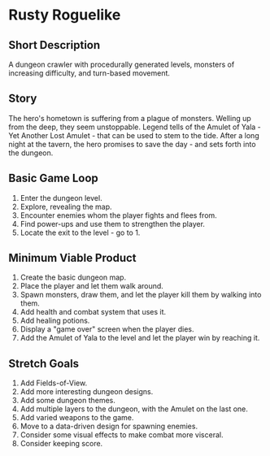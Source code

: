 # Rusty Roguelike

## Short Description

A dungeon crawler with procedurally generated levels, monsters of increasing difficulty,
and turn-based movement.

## Story

The hero's hometown is suffering from a plague of monsters. Welling up from the deep,
they seem unstoppable. Legend tells of the Amulet of Yala - Yet Another Lost Amulet -
that can be used to stem to the tide. After a long night at the tavern, the hero promises
to save the day - and sets forth into the dungeon.

## Basic Game Loop

1. Enter the dungeon level.
2. Explore, revealing the map.
3. Encounter enemies whom the player fights and flees from.
4. Find power-ups and use them to strengthen the player.
5. Locate the exit to the level - go to 1.

## Minimum Viable Product

1. Create the basic dungeon map.
2. Place the player and let them walk around.
3. Spawn monsters, draw them, and let the player kill them by walking into them.
4. Add health and combat system that uses it.
5. Add healing potions.
6. Display a "game over" screen when the player dies.
7. Add the Amulet of Yala to the level and let the player win by reaching it.

## Stretch Goals

1. Add Fields-of-View.
2. Add more interesting dungeon designs.
3. Add some dungeon themes.
4. Add multiple layers to the dungeon, with the Amulet on the last one.
5. Add varied weapons to the game.
6. Move to a data-driven design for spawning enemies.
7. Consider some visual effects to make combat more visceral.
8. Consider keeping score.

